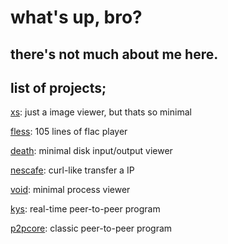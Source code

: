 # what's up, bro?

## there's not much about me here.

## list of projects;

[xs](https://github.com/kernelfucker/xs): just a image viewer, but thats so minimal

[fless](https://github.com/kernelfucker/fless): 105 lines of flac player

[death](https://github.com/kernelfucker/death): minimal disk input/output viewer

[nescafe](https://github.com/kernelfucker/nescafe): curl-like transfer a IP

[void](https://github.com/kernelfucker/void): minimal process viewer

[kys](https://github.com/kernelfucker/kys): real-time peer-to-peer program

[p2pcore](https://github.com/kernelfucker/p2pcore): classic peer-to-peer program
